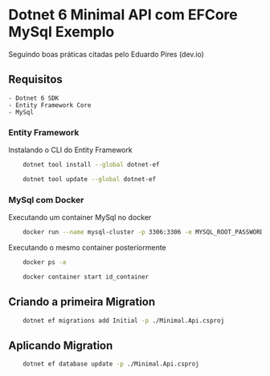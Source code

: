 # Dotnet 6 Minimal API com EFCore MySql Exemplo
Seguindo boas práticas citadas pelo Eduardo Pires (dev.io)

## Requisitos

    - Dotnet 6 SDK
    - Entity Framework Core
    - MySql

### Entity Framework
    
Instalando o CLI do Entity Framework
```bash
    dotnet tool install --global dotnet-ef
```

```bash
    dotnet tool update --global dotnet-ef
```

### MySql com Docker

Executando um container MySql no docker
```bash
    docker run --name mysql-cluster -p 3306:3306 -e MYSQL_ROOT_PASSWORD=password -d mysql
```

Executando o mesmo container posteriormente
```bash
    docker ps -a
```

```bash
    docker container start id_container
```

## Criando a primeira Migration

```bash
    dotnet ef migrations add Initial -p ./Minimal.Api.csproj
```

## Aplicando Migration

```bash
    dotnet ef database update -p ./Minimal.Api.csproj
```
